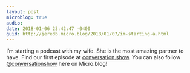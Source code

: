 ```yaml
---
layout: post
microblog: true
audio: 
date: 2018-01-06 23:42:47 -0400
guid: http://jeredb.micro.blog/2018/01/07/im-starting-a.html
---
```

I’m starting a podcast with my wife. She is the most amazing partner to have. Find our first episode at [conversation.show](http://www.conversation.show/1). You can also follow [@conversationshow](https://micro.blog/conversationshow) here on Micro.blog!
